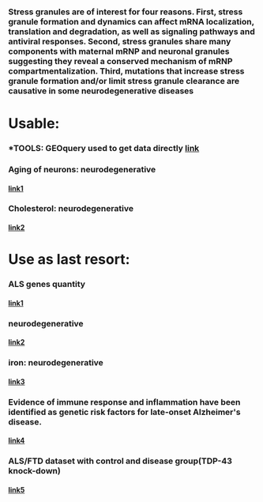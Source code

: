### Stress granules are of interest for four reasons. First, stress granule formation and dynamics can affect mRNA localization, translation and degradation, as well as signaling pathways and antiviral responses. Second, stress granules share many components with maternal mRNP and neuronal granules suggesting they reveal a conserved mechanism of mRNP compartmentalization. Third, mutations that increase stress granule formation and/or limit stress granule clearance are causative in some neurodegenerative diseases


# Usable:
### *TOOLS: GEOquery used to get data directly [link](http://127.0.0.1:25471/library/GEOquery/doc/GEOquery.html) 
### Aging of neurons: neurodegenerative

#### [link1](https://www.ncbi.nlm.nih.gov/geo/query/acc.cgi?acc=GSE241430)

### Cholesterol: neurodegenerative

#### [link2](https://www.ncbi.nlm.nih.gov/geo/query/acc.cgi?acc=GSE240960)


# Use as last resort:

### ALS genes quantity

#### [link1](https://www.ncbi.nlm.nih.gov/geo/query/acc.cgi?acc=GSE23429)

### neurodegenerative

#### [link2](https://www.ncbi.nlm.nih.gov/geo/query/acc.cgi?acc=GSE239367)



### iron: neurodegenerative

#### [link3](https://www.ncbi.nlm.nih.gov/geo/query/acc.cgi?acc=GSE240204)

### Evidence of immune response and inflammation have been identified as genetic risk factors for late-onset Alzheimer's disease.
#### [link4](https://www.ncbi.nlm.nih.gov/geo/query/acc.cgi?acc=GSE143951)

### ALS/FTD dataset with control and disease group(TDP-43 knock-down)
#### [link5](https://www.ncbi.nlm.nih.gov/geo/query/acc.cgi?acc=GSE233588)
